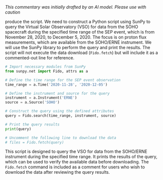 _This commentary was initially drafted by an AI model. Please use with caution_

produce the script. We need to construct a Python script using SunPy to query the Virtual Solar Observatory (VSO) for data from the SOHO spacecraft during the specified time range of the SEP event, which is from November 28, 2020, to December 5, 2020. The focus is on proton flux measurements, which are available from the SOHO/ERNE instrument. We will use the SunPy library to perform the query and print the results. The script will not execute the data download (`Fido.fetch`) but will include it as a commented-out line for reference.

```python
# Import necessary modules from SunPy
from sunpy.net import Fido, attrs as a

# Define the time range for the SEP event observation
time_range = a.Time('2020-11-28', '2020-12-05')

# Define the instrument and source for the query
instrument = a.Instrument('ERNE')
source = a.Source('SOHO')

# Construct the query using the defined attributes
query = Fido.search(time_range, instrument, source)

# Print the query results
print(query)

# Uncomment the following line to download the data
# files = Fido.fetch(query)
```

This script is designed to query the VSO for data from the SOHO/ERNE instrument during the specified time range. It prints the results of the query, which can be used to verify the available data before downloading. The `Fido.fetch` command is included as a comment for users who wish to download the data after reviewing the query results.
